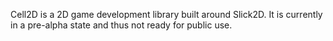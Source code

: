 Cell2D is a 2D game development library built around Slick2D. It is currently in a pre-alpha state and thus not ready for public use.